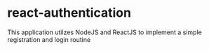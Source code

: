 # react-authentication
This application utilzes NodeJS and ReactJS to implement a simple registration and login routine
